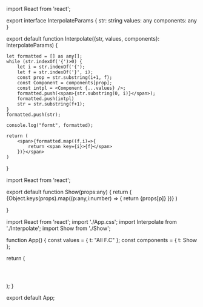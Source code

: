 import React from 'react';

export interface InterpolateParams {
    str: string
    values: any
    components: any
}

export default function Interpolate({str, values, components}: InterpolateParams) {

    let formatted = [] as any[];
    while (str.indexOf('{')>0) {
        let i = str.indexOf('{');
        let f = str.indexOf('}', i);
        const prop = str.substring(i+1, f);
        const Component = components[prop];
        const intpl = <Component {...values} />;
        formatted.push(<span>{str.substring(0, i)}</span>);
        formatted.push(intpl)
        str = str.substring(f+1);
    }
    formatted.push(str);

    console.log("formt", formatted);

    return (
        <span>{formatted.map((f,i)=>{
            return <span key={i}>{f}</span>
        })}</span>
    )
}


import React from 'react';

export default function Show(props:any) {
    return (
        <span>
        {Object.keys(props).map((p:any,i:number) => {
            return <span key={i}>{props[p]}</span>
        })}
        </span>
    )

}


import React from 'react';
import './App.css';
import Interpolate from './Interpolate';
import Show from './Show';

function App() {
  const values = {
    t: "All F.C"
  };
  const components = {
    t: Show
  };

  return (
    <div className="App">
      <header className="App-header">
          <Interpolate str="el equipo {t} gana" values={values} components={components} />
      </header>
    </div>
  );
}

export default App;



